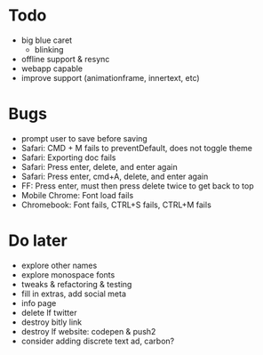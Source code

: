 # Todo
- big blue caret
	- blinking
- offline support & resync
- webapp capable
- improve support (animationframe, innertext, etc)

# Bugs
- prompt user to save before saving
- Safari: CMD + M fails to preventDefault, does not toggle theme
- Safari: Exporting doc fails
- Safari: Press enter, delete, and enter again
- Safari: Press enter, cmd+A, delete, and enter again
- FF: Press enter, must then press delete twice to get back to top
- Mobile Chrome: Font load fails
- Chromebook: Font fails, CTRL+S fails, CTRL+M fails

# Do later
- explore other names
- explore monospace fonts
- tweaks & refactoring & testing
- fill in extras, add social meta
- info page
- delete lf twitter
- destroy bitly link
- destroy lf website: codepen & push2
- consider adding discrete text ad, carbon?
